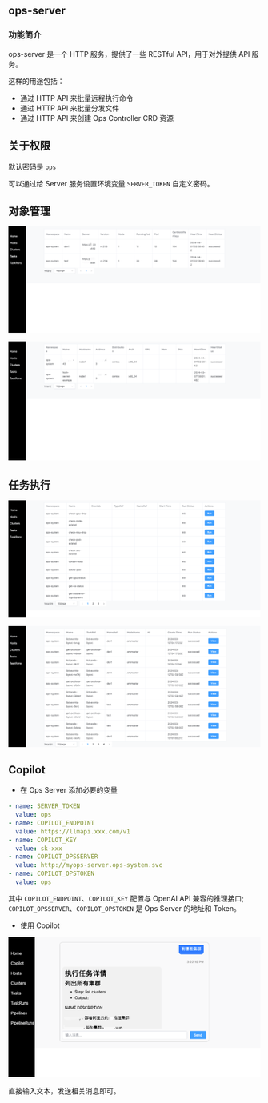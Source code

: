 ## ops-server

### 功能简介

ops-server 是一个 HTTP 服务，提供了一些 RESTful API，用于对外提供 API 服务。

这样的用途包括：

- 通过 HTTP API 来批量远程执行命令
- 通过 HTTP API 来批量分发文件
- 通过 HTTP API 来创建 Ops Controller CRD 资源

## 关于权限

默认密码是 `ops`

可以通过给 Server 服务设置环境变量 `SERVER_TOKEN` 自定义密码。

## 对象管理

![](images/clusters.png)

![](images/hosts.png)

## 任务执行

![](images/tasks.png)

![](images/taskruns.png)

## Copilot

- 在 Ops Server 添加必要的变量

```yaml
- name: SERVER_TOKEN
  value: ops
- name: COPILOT_ENDPOINT
  value: https://llmapi.xxx.com/v1
- name: COPILOT_KEY
  value: sk-xxx
- name: COPILOT_OPSSERVER
  value: http://myops-server.ops-system.svc
- name: COPILOT_OPSTOKEN
  value: ops
```

其中 `COPILOT_ENDPOINT`、`COPILOT_KEY` 配置与 OpenAI API 兼容的推理接口; `COPILOT_OPSSERVER`、`COPILOT_OPSTOKEN` 是 Ops Server 的地址和 Token。

- 使用 Copilot

![](images/web-copilot.png)

直接输入文本，发送相关消息即可。
